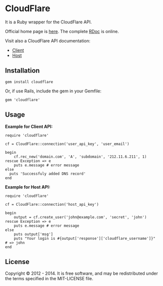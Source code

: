 CloudFlare
==========

It is a Ruby wrapper for the CloudFlare API.

Official home page is [here](https://github.com/b4k3r/cloudflare). The complete [RDoc](http://rdoc.info/github/b4k3r/cloudflare/) is online.

Visit also a CloudFlare API documentation:

-    [Client](http://www.cloudflare.com/docs/client-api.html)
-    [Host](http://www.cloudflare.com/docs/host-api.html)

Installation
------------

```
gem install cloudflare
```

Or, if use Rails, include the gem in your Gemfile:

```
gem 'cloudflare'
```

Usage
-----

**Example for Client API:**

```
require 'cloudflare'

cf = CloudFlare::connection('user_api_key', 'user_email')

begin
	cf.rec_new('domain.com', 'A', 'subdomain', '212.11.6.211', 1)
rescue Exception => e
	puts e.message # error message
else
  puts 'Successfuly added DNS record'
end
```

**Example for Host API:**

```
require 'cloudflare'

cf = CloudFlare::connection('host_api_key')

begin
	output = cf.create_user('john@example.com', 'secret', 'john')
rescue Exception => e
	puts e.message # error message
else
	puts output['msg']
	puts "Your login is #{output['response']['cloudflare_username']}" # => john
end
```

License
-------

Copyright &copy; 2012 - 2014. It is free software, and may be redistributed under the terms specified in the MIT-LICENSE file.

